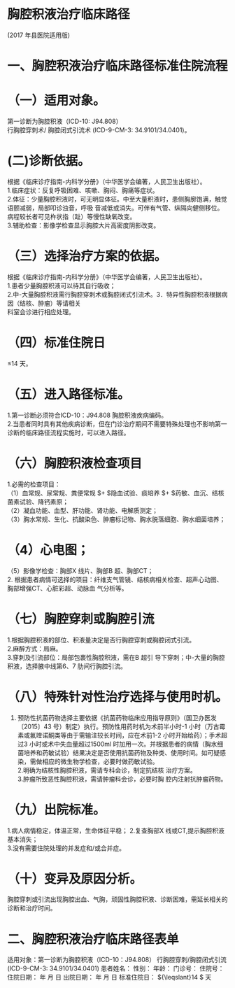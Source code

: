 # 胸腔积液治疗临床路径  
(2017 年县医院适用版)  
# 一、胸腔积液治疗临床路径标准住院流程  
# （一）适用对象。  
第一诊断为胸腔积液（ICD-10: J94.808）  
行胸腔穿刺术/ 胸腔闭式引流术 (ICD-9-CM-3:  34.9101/34.0401)。  
# (二)诊断依据。  
根据《临床诊疗指南-内科学分册》（中华医学会编著，人民卫生出版社）。  
1.临床症状：反复呼吸困难、咳嗽、胸闷、胸痛等症状。  
2.体征：少量胸腔积液时，可无明显体征。中至大量积液时，患侧胸廓饱满，触觉语颤减弱，局部叩诊浊音，呼吸 音减低或消失。可伴有气管、纵隔向健侧移位。病程较长者可见杵状指（趾）等慢性缺氧改变。  
3.辅助检查：影像学检查显示胸腔大片高密度阴影改变。  
# （三）选择治疗方案的依据。  
根据《临床诊疗指南-内科学分册》（中华医学会编著，人民卫生出版社）。  
1.患者少量胸腔积液可以待其自行吸收；  
2.中-大量胸腔积液需行胸腔穿刺术或胸腔闭式引流术。3．特异性胸腔积液根据病因（结核、肿瘤）等请相关  
科室会诊进行相应处理。  
# （四）标准住院日  
≤14 天。  
# （五）进入路径标准。  
1.第一诊断必须符合ICD-10：J94.808 胸腔积液疾病编码。  
2.当患者同时具有其他疾病诊断，但在门诊治疗期间不需要特殊处理也不影响第一诊断的临床路径流程实施时，可以进入路径。  
# （六）胸腔积液检查项目  
1.必需的检查项目：  
（1）血常规、尿常规、粪便常规 $+ $隐血试验、痰培养 $+ $药敏、血沉、结核菌素试验、降钙素原；  
（2）凝血功能、血型、肝功能、肾功能、电解质测定；  
（3）胸水常规、生化、抗酸染色、肿瘤标记物、胸水脱落细胞、胸水细菌培养；  
# （4）心电图；  
（5）影像学检查：胸部X 线片、胸部B 超、胸部CT；  
2. 根据患者病情可选择的项目：纤维支气管镜、结核病相关检查、超声心动图、胸部增强CT、心脏彩超、动脉血 气分析等。  
# （七）胸腔穿刺或胸腔引流  
1.根据胸腔积液的部位、积液量决定是否行胸腔穿刺或胸腔闭式引流。  
2.麻醉方式：局麻。  
3.穿刺及引流部位：局部包裹性胸腔积液，需在B 超引 导下穿刺；中-大量的胸腔积液，选择腋中线第6、7 肋间行胸腔引流。  
# （八）特殊针对性治疗选择与使用时机。  
1. 预防性抗菌药物选择主要依据《抗菌药物临床应用指导原则》（国卫办医发〔2015〕43 号）制定）执行。预防性用药时机为术前半小时-1 小时（万古霉素或氟喹诺酮类等由于需输注较长时间，应在术前1-2 小时开始给药）；手术超过3 小时或术中失血量超过1500ml 时加用一次。并根据患者的病情（胸水细菌培养和药敏试验）结果决定是否使用抗菌药物及种类、使用时间。如可疑感染，需做相应的微生物学检查，必要时做药敏试验。  
2.明确为结核性胸腔积液，需请专科会诊，制定抗结核 治疗方案。  
3.肿瘤所致恶性胸腔积液，需请肿瘤科会诊，必要时胸 腔内注射抗肿瘤药物。  
# （九）出院标准。  
1.病人病情稳定，体温正常，生命体征平稳； 2.复查胸部X 线或CT,提示胸腔积液基本消失；  
3.没有需要住院处理的并发症和/或合并症。  
# （十）变异及原因分析。  
胸腔穿刺或引流出现胸腔出血、气胸，顽固性胸腔积液、诊断困难，需延长相关的诊断和治疗时间。  
# 二、胸腔积液治疗临床路径表单  
适用对象：第一诊断为胸腔积液（ICD-10：J94.808） 行胸腔穿刺/胸腔闭式引流(ICD-9-CM-3: 34.9101/34.0401)  患者姓名：           性别：    年龄：    门诊号：       住院号：       住院日期：     年  月  日    出院日期：     年  月   日     标准住院日： ${\leqslant}14 $ 天  
